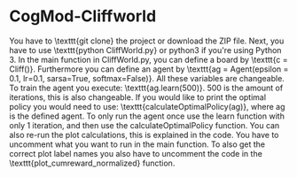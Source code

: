 # CogMod-Cliffworld

You have to \texttt{git clone} the project or download the ZIP file. Next, you have to use \texttt{python CliffWorld.py} or python3 if you're using Python 3. In the main function in CliffWorld.py, you can define a board by \texttt{c = Cliff()}. Furthermore you can define an agent by \texttt{ag = Agent(epsilon = 0.1, lr=0.1, sarsa=True, softmax=False)}. All these variables are changeable. To train the agent you execute: \texttt{ag.learn(500)}. 500 is the amount of iterations, this is also changeable. If you would like to print the optimal policy you would need to use: \texttt{calculateOptimalPolicy(ag)}, where ag is the defined agent. To only run the agent once use the learn function with only 1 iteration, and then use the calculateOptimalPolicy function.
You can also re-run the plot calculations, this is explained in the code. You have to uncomment what you want to run in the main function. To also get the correct plot label names you also have to uncomment the code in the \texttt{plot_cumreward_normalized} function.
